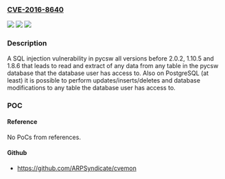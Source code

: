 ### [CVE-2016-8640](https://cve.mitre.org/cgi-bin/cvename.cgi?name=CVE-2016-8640)
![](https://img.shields.io/static/v1?label=Product&message=pycsw&color=blue)
![](https://img.shields.io/static/v1?label=Version&message=all%20versions%20before%202.0.2%2C%201.10.5%20and%201.8.6%20&color=brightgreen)
![](https://img.shields.io/static/v1?label=Vulnerability&message=CWE-89&color=brightgreen)

### Description

A SQL injection vulnerability in pycsw all versions before 2.0.2, 1.10.5 and 1.8.6 that leads to read and extract of any data from any table in the pycsw database that the database user has access to. Also on PostgreSQL (at least) it is possible to perform updates/inserts/deletes and database modifications to any table the database user has access to.

### POC

#### Reference
No PoCs from references.

#### Github
- https://github.com/ARPSyndicate/cvemon

